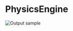 # PhysicsEngine

![Output sample](https://github.com/dwieker/PhysicsEngine/tree/master/gif/out.gif)
